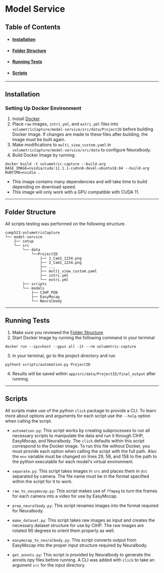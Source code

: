 # Model Service

## Table of Contents
* #### [Installation](#installation-1)
* #### [Folder Structure](#folder-structure-1)
* #### [Running Tests](#running-tests-1)
* #### [Scripts](#scripts-1)
---

## Installation
### Setting Up  Docker Environment
1. Install [Docker](https://docs.docker.com/engine/install/).
2. Place `raw` images, `intri.yml`, and `extri.yml` files into `volumetricCapture/model-service/src/data/ProjectID` before building Docker Image. If changes are made to these files after building, the image must be built again.
5. Make modifications to `multi_view_custom.yaml` in `volumetricCapture/model-service/src/data` to configure Neuralbody.
6. Build Docker Image by running:
```
docker build -t volumetric-capture --build-arg BASE_IMAGE=nvidia/cuda:11.1.1-cudnn8-devel-ubuntu18.04 --build-arg RUNTIME=nvidia .
```
* This image contains many dependencies and will take time to build depending on download speed.
* This image will only work with a GPU compatible with CUDA 11.

---
## Folder Structure
All scripts testing was performed on the following structure.
```
comp523-volumetricCapture
└── model-service
    ├── setup
    └── src
        └── data
            └──ProjectID
                ├── 1_Cam1_1234.png
                ├── 2_Cam1_1234.png
                ├── ...
                ├── multi_view_custom.yaml
                ├── intri.yml
                └── extri.yml
        ├── scripts
        └── models
            ├── CIHP_PGN
            ├── EasyMocap
            └── Neuralbody
```

---
## Running Tests

1. Make sure you reviewed the [Folder Structure](#folder-structure-1).
2. Start Docker Image by running the following command in your terminal
```
docker run --ipc=host --gpus all -it --rm volumetric-capture
```
3. In your terminal, go to the project directory and run
```shell
python3 scripts/automation.py ProjectID
```
4. Results will be saved within `app/src/data/ProjectID/final_output` after running.

---
## Scripts

All scripts make use of the python `click` package to provide a CLI. To learn more about options and arguments for each script use the `--help` option when calling the script.

* `automation.py`: This script works by creating subprocesses to run all necessary scripts to manipulate the data and run it through CIHP, EasyMocap, and Neuralbody. The `click` defaults within this script correspond to the Docker image. To run this file without Docker, you must provide each option when calling the script with the full path. Also the `env` variable must be changed on lines 29, 58, and 158 to the path to the python executable for each model's virtual environment.

* `separate.py`: This script takes images in `src` and places them in `dst` separated by camera. The file name must be in the format specified within the script for it to work.

* `raw_to_easymocap.py`: This script makes use of `ffmpeg` to turn the frames for each camera into a video for use by EasyMocap.

* `prep_neuralbody.py`: This script renames images into the format required for Neuralbody.

* `make_dataset.py`: This script takes raw images as input and creates the necessary dataset structure for use by CIHP. The raw images are rotated 90 degrees to orient them properly as well.

* `easymocap_to_neuralbody.py`: This script converts output from EasyMocap into the proper input structure required by Neuralbody.

* `get_annots.py`: This script is provided by Neuralbody to generate the annots.npy files before running. A CLI was added with `click` to take an argument `src` for the input directory.
